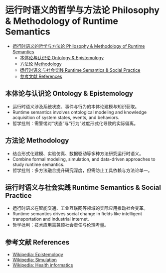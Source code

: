 # 运行时语义的哲学与方法论 Philosophy & Methodology of Runtime Semantics


<!-- TOC START -->

- [运行时语义的哲学与方法论 Philosophy & Methodology of Runtime Semantics](#运行时语义的哲学与方法论-philosophy-methodology-of-runtime-semantics)
  - [本体论与认识论 Ontology & Epistemology](#本体论与认识论-ontology-epistemology)
  - [方法论 Methodology](#方法论-methodology)
  - [运行时语义与社会实践 Runtime Semantics & Social Practice](#运行时语义与社会实践-runtime-semantics-social-practice)
  - [参考文献 References](#参考文献-references)

<!-- TOC END -->

## 本体论与认识论 Ontology & Epistemology

- 运行时语义涉及系统状态、事件与行为的本体论建模与知识获取。
- Runtime semantics involves ontological modeling and knowledge acquisition of system states, events, and behaviors.
- 哲学批判：需警惕对“状态”与“行为”过度形式化导致的实际偏离。

## 方法论 Methodology

- 结合形式化建模、实验仿真、数据驱动等多种方法研究运行时语义。
- Combine formal modeling, simulation, and data-driven approaches to study runtime semantics.
- 哲学批判：多方法融合提升研究深度，但需防止工具依赖与方法论单一。

## 运行时语义与社会实践 Runtime Semantics & Social Practice

- 运行时语义在智能交通、工业互联网等领域的实际应用推动社会变革。
- Runtime semantics drives social change in fields like intelligent transportation and industrial internet.
- 哲学批判：技术应用需兼顾社会责任与伦理考量。

## 参考文献 References

- [Wikipedia: Epistemology](https://en.wikipedia.org/wiki/Epistemology)
- [Wikipedia: Simulation](https://en.wikipedia.org/wiki/Simulation)
- [Wikipedia: Health informatics](https://en.wikipedia.org/wiki/Health_informatics)
